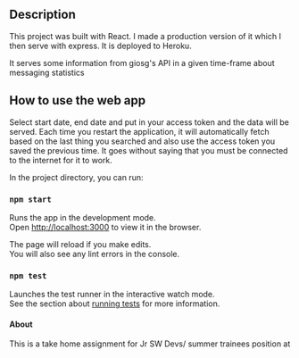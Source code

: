 ## Description
This project was built with React. I made a production version of it which I then serve with express. It is deployed to Heroku.

It serves some information from giosg's API in a given time-frame about messaging statistics

## How to use the web app

Select start date, end date and put in your access token and the data will be served.
Each time you restart the application, it will automatically fetch based on the
last thing you searched and also use the access token you saved the previous time.
It goes without saying that you must be connected to the internet for it to work.

In the project directory, you can run:

### `npm start`

Runs the app in the development mode.<br />
Open [http://localhost:3000](http://localhost:3000) to view it in the browser.

The page will reload if you make edits.<br />
You will also see any lint errors in the console.

### `npm test`

Launches the test runner in the interactive watch mode.<br />
See the section about [running tests](https://facebook.github.io/create-react-app/docs/running-tests) for more information.


#### About
This is a take home assignment for Jr SW Devs/ summer trainees position at 
